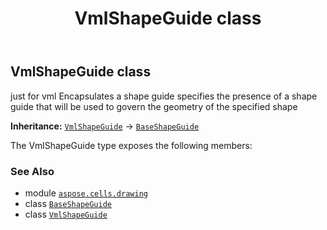 ﻿---
title: VmlShapeGuide class
second_title: Aspose.Cells for Python via .NET API References
description: 
type: docs
weight: 750
url: /aspose.cells.drawing/vmlshapeguide/
is_root: false
---

## VmlShapeGuide class

just for vml
Encapsulates a shape guide specifies the presence of a shape 
guide that will be used to govern the geometry of the specified shape



**Inheritance:** [`VmlShapeGuide`](/cells/python-net/aspose.cells.drawing/vmlshapeguide) → 
[`BaseShapeGuide`](/cells/python-net/aspose.cells.drawing/baseshapeguide)



The VmlShapeGuide type exposes the following members:


### See Also
* module [`aspose.cells.drawing`](..)
* class [`BaseShapeGuide`](/cells/python-net/aspose.cells.drawing/baseshapeguide)
* class [`VmlShapeGuide`](/cells/python-net/aspose.cells.drawing/vmlshapeguide)
